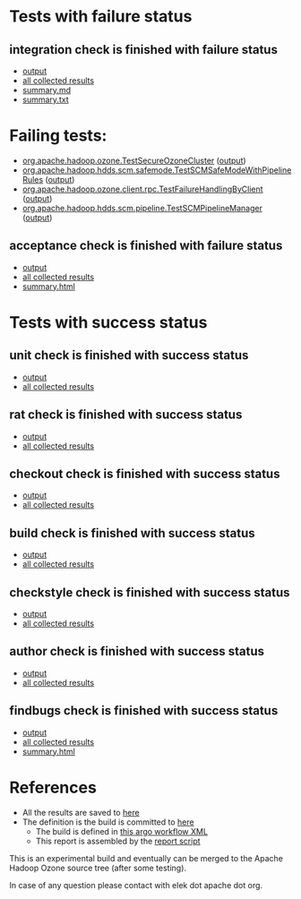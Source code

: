 # Tests with failure status

## integration check is finished with failure status

   * [output](https://raw.githubusercontent.com/elek/ozone-ci-03/master/trunk/trunk-nightly-20191115-sgx8w/integration/output.log)
   * [all collected results](https://github.com/elek/ozone-ci-03/tree/master/trunk/trunk-nightly-20191115-sgx8w/integration)
   * [summary.md](https://github.com/elek/ozone-ci-03/tree/master/trunk/trunk-nightly-20191115-sgx8w/integration/summary.md)
   * [summary.txt](https://github.com/elek/ozone-ci-03/tree/master/trunk/trunk-nightly-20191115-sgx8w/integration/summary.txt)

# Failing tests: 

 * [org.apache.hadoop.ozone.TestSecureOzoneCluster](hadoop-ozone/integration-test/org.apache.hadoop.ozone.TestSecureOzoneCluster.txt) ([output](hadoop-ozone/integration-test/org.apache.hadoop.ozone.TestSecureOzoneCluster-output.txt))
 * [org.apache.hadoop.hdds.scm.safemode.TestSCMSafeModeWithPipelineRules](hadoop-ozone/integration-test/org.apache.hadoop.hdds.scm.safemode.TestSCMSafeModeWithPipelineRules.txt) ([output](hadoop-ozone/integration-test/org.apache.hadoop.hdds.scm.safemode.TestSCMSafeModeWithPipelineRules-output.txt))
 * [org.apache.hadoop.ozone.client.rpc.TestFailureHandlingByClient](hadoop-ozone/integration-test/org.apache.hadoop.ozone.client.rpc.TestFailureHandlingByClient.txt) ([output](hadoop-ozone/integration-test/org.apache.hadoop.ozone.client.rpc.TestFailureHandlingByClient-output.txt))
 * [org.apache.hadoop.hdds.scm.pipeline.TestSCMPipelineManager](hadoop-ozone/integration-test/org.apache.hadoop.hdds.scm.pipeline.TestSCMPipelineManager.txt) ([output](hadoop-ozone/integration-test/org.apache.hadoop.hdds.scm.pipeline.TestSCMPipelineManager-output.txt))

## acceptance check is finished with failure status

   * [output](https://raw.githubusercontent.com/elek/ozone-ci-03/master/trunk/trunk-nightly-20191115-sgx8w/acceptance/output.log)
   * [all collected results](https://github.com/elek/ozone-ci-03/tree/master/trunk/trunk-nightly-20191115-sgx8w/acceptance)
   * [summary.html](https://elek.github.io/ozone-ci-03/trunk/trunk-nightly-20191115-sgx8w/acceptance/summary.html)



# Tests with success status

## unit check is finished with success status

   * [output](https://raw.githubusercontent.com/elek/ozone-ci-03/master/trunk/trunk-nightly-20191115-sgx8w/unit/output.log)
   * [all collected results](https://github.com/elek/ozone-ci-03/tree/master/trunk/trunk-nightly-20191115-sgx8w/unit)


## rat check is finished with success status

   * [output](https://raw.githubusercontent.com/elek/ozone-ci-03/master/trunk/trunk-nightly-20191115-sgx8w/rat/output.log)
   * [all collected results](https://github.com/elek/ozone-ci-03/tree/master/trunk/trunk-nightly-20191115-sgx8w/rat)


## checkout check is finished with success status

   * [output](https://raw.githubusercontent.com/elek/ozone-ci-03/master/trunk/trunk-nightly-20191115-sgx8w/checkout/output.log)
   * [all collected results](https://github.com/elek/ozone-ci-03/tree/master/trunk/trunk-nightly-20191115-sgx8w/checkout)


## build check is finished with success status

   * [output](https://raw.githubusercontent.com/elek/ozone-ci-03/master/trunk/trunk-nightly-20191115-sgx8w/build/output.log)
   * [all collected results](https://github.com/elek/ozone-ci-03/tree/master/trunk/trunk-nightly-20191115-sgx8w/build)


## checkstyle check is finished with success status

   * [output](https://raw.githubusercontent.com/elek/ozone-ci-03/master/trunk/trunk-nightly-20191115-sgx8w/checkstyle/output.log)
   * [all collected results](https://github.com/elek/ozone-ci-03/tree/master/trunk/trunk-nightly-20191115-sgx8w/checkstyle)


## author check is finished with success status

   * [output](https://raw.githubusercontent.com/elek/ozone-ci-03/master/trunk/trunk-nightly-20191115-sgx8w/author/output.log)
   * [all collected results](https://github.com/elek/ozone-ci-03/tree/master/trunk/trunk-nightly-20191115-sgx8w/author)


## findbugs check is finished with success status

   * [output](https://raw.githubusercontent.com/elek/ozone-ci-03/master/trunk/trunk-nightly-20191115-sgx8w/findbugs/output.log)
   * [all collected results](https://github.com/elek/ozone-ci-03/tree/master/trunk/trunk-nightly-20191115-sgx8w/findbugs)
   * [summary.html](https://elek.github.io/ozone-ci-03/trunk/trunk-nightly-20191115-sgx8w/findbugs/summary.html)




# References

 * All the results are saved to [here](https://github.com/elek/ozone-ci-03/tree/master/trunk/trunk-nightly-20191115-sgx8w/)
 * The definition is the build is committed to [here](https://github.com/elek/argo-ozone)
    * The build is defined in [this argo workflow XML](https://github.com/elek/argo-ozone/blob/master/ozone-build.yaml)
    * This report is assembled by the [report script](https://github.com/elek/argo-ozone/blob/master/scripts/report.sh)

This is an experimental build and eventually can be merged to the Apache Hadoop Ozone source tree (after some testing).

In case of any question please contact with elek dot apache dot org.
